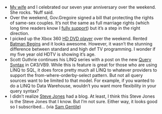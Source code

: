 -   [My wife](http://techiewife.spaces.live.com) and I celebrated our
    seven year anniversary over the weekend. She rocks. ‘Nuff said.
-   Over the weekend, Gov.Gregoire signed a bill that protecting the
    rights of same-sex couples. It’s not the same as full marriage
    rights (which long time readers know I [fully
    support](http://devhawk.net/2004/02/27/In+Support+Of+Gay+Marriage.aspx))
    but it’s a step in the right direction.
-   I picked up the Xbox 360 [HD DVD
    player](http://www.xbox.com/hardware/xbox360hddvdplayer) over the
    weekend. Rented [Batman
    Begins](http://hddvd.highdefdigest.com/batmanbegins.html) and it
    looks awesome. However, it wasn’t the stunning difference between
    standard and high def TV programming. I wonder if my five year old
    HDTV is showing it’s age.
-   Scott Guthrie continues his LINQ series with a post on the new
    [Query
    Syntax](http://weblogs.asp.net/scottgu/archive/2007/04/21/new-orcas-language-feature-query-syntax.aspx)
    in C\#3/VB9. While this is feature is great for those who are using
    LINQ to SQL, it does force pretty much all LINQ to whatever
    providers to support the from-where-orderby-select pattern. But not
    all query sources want to be limited to that model. For example, if
    you wanted to do a LINQ to Data Warehouse, wouldn’t you want more
    flexibility in your query syntax?
-   I didn’t realize [Steve
    Jones](http://service-architecture.blogspot.com/index.html) had a
    blog. At least, I think this Steve Jones is the Steve Jones that I
    know. But I’m not sure. Either way, it looks good so I subscribed…
    (via [Sam
    Gentile](http://codebetter.com/blogs/sam.gentile/archive/2007/04/23/new-and-notable-158.aspx))

